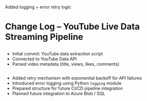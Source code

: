 Added logging + error retry logic
# Change Log – YouTube Live Data Streaming Pipeline

##
- Initial commit: YouTube data extraction script
- Connected to YouTube Data API
- Parsed video metadata (title, views, likes, comments)

##
- Added retry mechanism with exponential backoff for API failures
- Introduced error logging using Python `logging` module
- Prepared structure for future CI/CD pipeline integration
- Planned future integration to Azure Blob / SQL
